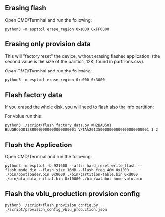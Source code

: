 ## Erasing flash

Open CMD/Terminal and run the following:
```
python3 -m esptool erase_region 0xa000 0xFF6000
```

## Erasing only provision data
This will "factory reset" the device, without erasing flashed
application. (the second value is the size of the parition, 12K, found
in partitions.csv).

Open CMD/Terminal and run the following:
```
python3 -m esptool erase_region 0xa000 0x3000
```

## Flash factory data
If you erased the whole disk, you will need to flash also the info partition:

For vblue run this:
```
python3 ./script/flash_factory_data.py WH2BAUS01 BLUGBC0Q013S00000000000000000001 VXTAA2013S0000000000000000000001 1 2
```

## Flash the Application

Open CMD/Terminal and run the following:
```
python3 -m esptool -b 921600 --after hard_reset write_flash --flash_mode dio --flash_size 16MB --flash_freq 40m 0x1000 ./bin/bootloader.bin 0x8000 ./bin/partition-table.bin 0xd000 ./bin/ota_data_initial.bin 0x10000 ./bin/walabot-home-vblu.bin
```


## Flash the vblu_production provision config

```
python3 ./script/flash_provision_config.py ./script/provision_config_vblu_production.json
```
